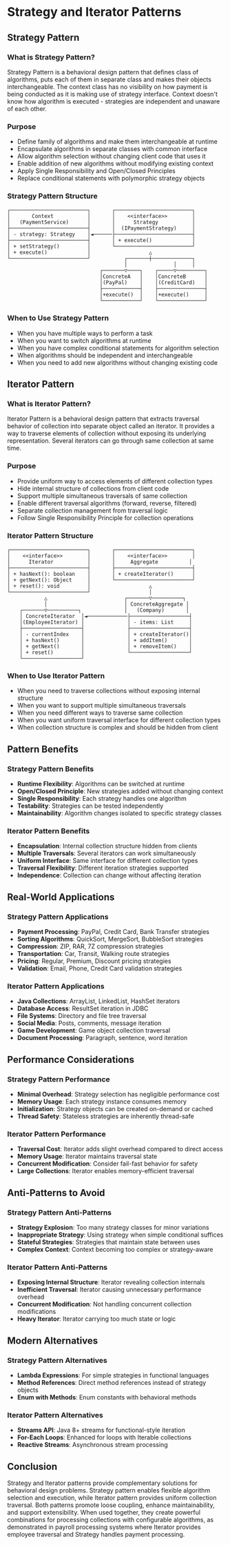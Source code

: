 # Strategy and Iterator Patterns

## Strategy Pattern

### What is Strategy Pattern?

Strategy Pattern is a behavioral design pattern that defines class of algorithms, puts each of them in separate class and makes their objects interchangeable. The context class has no visibility on how payment is being conducted as it is making use of strategy interface. Context doesn't know how algorithm is executed - strategies are independent and unaware of each other.

### Purpose

- Define family of algorithms and make them interchangeable at runtime
- Encapsulate algorithms in separate classes with common interface
- Allow algorithm selection without changing client code that uses it
- Enable addition of new algorithms without modifying existing context
- Apply Single Responsibility and Open/Closed Principles
- Replace conditional statements with polymorphic strategy objects

### Strategy Pattern Structure

```
┌─────────────────────────┐       ┌─────────────────────────┐
│       Context           │       │    <<interface>>        │
│   (PaymentService)      │       │      Strategy           │
├─────────────────────────┤       │  (IPaymentStrategy)     │
│ - strategy: Strategy    │◄──────├─────────────────────────┤
├─────────────────────────┤       │ + execute()             │
│ + setStrategy()         │       └─────────────────────────┘
│ + execute()             │                   △
└─────────────────────────┘           ┌───────┼─────────────┐
                                      │               │     │
                              ┌───────▽────┐    ┌─────▽─────────┐
                              │ConcreteA   │    │ConcreteB      │
                              │(PayPal)    │    │(CreditCard)   │
                              ├────────────┤    ├───────────────┤
                              │+execute()  │    │+execute()     │
                              └────────────┘    └───────────────┘
```

### When to Use Strategy Pattern

- When you have multiple ways to perform a task
- When you want to switch algorithms at runtime
- When you have complex conditional statements for algorithm selection
- When algorithms should be independent and interchangeable
- When you need to add new algorithms without changing existing code

## Iterator Pattern

### What is Iterator Pattern?

Iterator Pattern is a behavioral design pattern that extracts traversal behavior of collection into separate object called an iterator. It provides a way to traverse elements of collection without exposing its underlying representation. Several iterators can go through same collection at same time.

### Purpose

- Provide uniform way to access elements of different collection types
- Hide internal structure of collections from client code
- Support multiple simultaneous traversals of same collection
- Enable different traversal algorithms (forward, reverse, filtered)
- Separate collection management from traversal logic
- Follow Single Responsibility Principle for collection operations

### Iterator Pattern Structure

```
┌─────────────────────────┐       ┌─────────────────────────┐
│    <<interface>>        │       │    <<interface>>        │
│      Iterator           │       │     Aggregate          │
├─────────────────────────┤       ├─────────────────────────┤
│ + hasNext(): boolean    │       │ + createIterator()      │
│ + getNext(): Object     │       └─────────────────────────┘
│ + reset(): void         │                   △
└─────────────────────────┘                   │
            △                         ┌───────▽──────────┐
            │                         │ ConcreteAggregate │
    ┌───────▽──────────┐              │   (Company)       │
    │ ConcreteIterator  │◄─────────────├───────────────────┤
    │(EmployeeIterator) │              │ - items: List     │
    ├───────────────────┤              ├───────────────────┤
    │ - currentIndex    │              │ + createIterator()│
    │ + hasNext()       │              │ + addItem()       │
    │ + getNext()       │              │ + removeItem()    │
    │ + reset()         │              └───────────────────┘
    └───────────────────┘
```

### When to Use Iterator Pattern

- When you need to traverse collections without exposing internal structure
- When you want to support multiple simultaneous traversals
- When you need different ways to traverse same collection
- When you want uniform traversal interface for different collection types
- When collection structure is complex and should be hidden from client

## Pattern Benefits

### Strategy Pattern Benefits

- **Runtime Flexibility**: Algorithms can be switched at runtime
- **Open/Closed Principle**: New strategies added without changing context
- **Single Responsibility**: Each strategy handles one algorithm
- **Testability**: Strategies can be tested independently
- **Maintainability**: Algorithm changes isolated to specific strategy classes

### Iterator Pattern Benefits

- **Encapsulation**: Internal collection structure hidden from clients
- **Multiple Traversals**: Several iterators can work simultaneously
- **Uniform Interface**: Same interface for different collection types
- **Traversal Flexibility**: Different iteration strategies supported
- **Independence**: Collection can change without affecting iteration

## Real-World Applications

### Strategy Pattern Applications

- **Payment Processing**: PayPal, Credit Card, Bank Transfer strategies
- **Sorting Algorithms**: QuickSort, MergeSort, BubbleSort strategies
- **Compression**: ZIP, RAR, 7Z compression strategies
- **Transportation**: Car, Transit, Walking route strategies
- **Pricing**: Regular, Premium, Discount pricing strategies
- **Validation**: Email, Phone, Credit Card validation strategies

### Iterator Pattern Applications

- **Java Collections**: ArrayList, LinkedList, HashSet iterators
- **Database Access**: ResultSet iteration in JDBC
- **File Systems**: Directory and file tree traversal
- **Social Media**: Posts, comments, message iteration
- **Game Development**: Game object collection traversal
- **Document Processing**: Paragraph, sentence, word iteration

## Performance Considerations

### Strategy Pattern Performance

- **Minimal Overhead**: Strategy selection has negligible performance cost
- **Memory Usage**: Each strategy instance consumes memory
- **Initialization**: Strategy objects can be created on-demand or cached
- **Thread Safety**: Stateless strategies are inherently thread-safe

### Iterator Pattern Performance

- **Traversal Cost**: Iterator adds slight overhead compared to direct access
- **Memory Usage**: Iterator maintains traversal state
- **Concurrent Modification**: Consider fail-fast behavior for safety
- **Large Collections**: Iterator enables memory-efficient traversal

## Anti-Patterns to Avoid

### Strategy Pattern Anti-Patterns

- **Strategy Explosion**: Too many strategy classes for minor variations
- **Inappropriate Strategy**: Using strategy when simple conditional suffices
- **Stateful Strategies**: Strategies that maintain state between uses
- **Complex Context**: Context becoming too complex or strategy-aware

### Iterator Pattern Anti-Patterns

- **Exposing Internal Structure**: Iterator revealing collection internals
- **Inefficient Traversal**: Iterator causing unnecessary performance overhead
- **Concurrent Modification**: Not handling concurrent collection modifications
- **Heavy Iterator**: Iterator carrying too much state or logic

## Modern Alternatives

### Strategy Pattern Alternatives

- **Lambda Expressions**: For simple strategies in functional languages
- **Method References**: Direct method references instead of strategy objects
- **Enum with Methods**: Enum constants with behavioral methods

### Iterator Pattern Alternatives

- **Streams API**: Java 8+ streams for functional-style iteration
- **For-Each Loops**: Enhanced for loops with Iterable collections
- **Reactive Streams**: Asynchronous stream processing

## Conclusion

Strategy and Iterator patterns provide complementary solutions for behavioral design problems. Strategy pattern enables flexible algorithm selection and execution, while Iterator pattern provides uniform collection traversal. Both patterns promote loose coupling, enhance maintainability, and support extensibility. When used together, they create powerful combinations for processing collections with configurable algorithms, as demonstrated in payroll processing systems where Iterator provides employee traversal and Strategy handles payment processing.